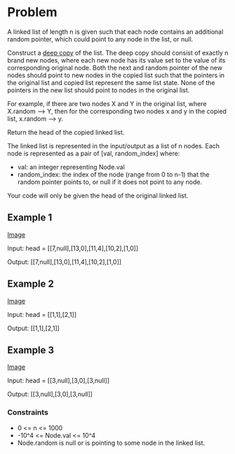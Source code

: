 # Problem

A linked list of length n is given such that each node contains an additional random pointer, which could point to any node in the list, or null.

Construct a [deep copy](https://en.wikipedia.org/wiki/Object_copying#Deep_copy) of the list. The deep copy should consist of exactly n brand new nodes, where each new node has its value set to the value of its corresponding original node. Both the next and random pointer of the new nodes should point to new nodes in the copied list such that the pointers in the original list and copied list represent the same list state. None of the pointers in the new list should point to nodes in the original list.

For example, if there are two nodes X and Y in the original list, where X.random --> Y, then for the corresponding two nodes x and y in the copied list, x.random --> y.

Return the head of the copied linked list.

The linked list is represented in the input/output as a list of n nodes. Each node is represented as a pair of [val, random_index] where:

- val: an integer representing Node.val
- random_index: the index of the node (range from 0 to n-1) that the random pointer points to, or null if it does not point to any node.

Your code will only be given the head of the original linked list.

## Example 1

[Image](https://assets.leetcode.com/uploads/2019/12/18/e1.png)

Input: head = [[7,null],[13,0],[11,4],[10,2],[1,0]]

Output: [[7,null],[13,0],[11,4],[10,2],[1,0]]

## Example 2

[Image](https://assets.leetcode.com/uploads/2019/12/18/e2.png)

Input: head = [[1,1],[2,1]]

Output: [[1,1],[2,1]]

## Example 3

[Image](https://assets.leetcode.com/uploads/2019/12/18/e3.png)

Input: head = [[3,null],[3,0],[3,null]]

Output: [[3,null],[3,0],[3,null]]
 
### Constraints

- 0 <= n <= 1000
- -10^4 <= Node.val <= 10^4
- Node.random is null or is pointing to some node in the linked list.
